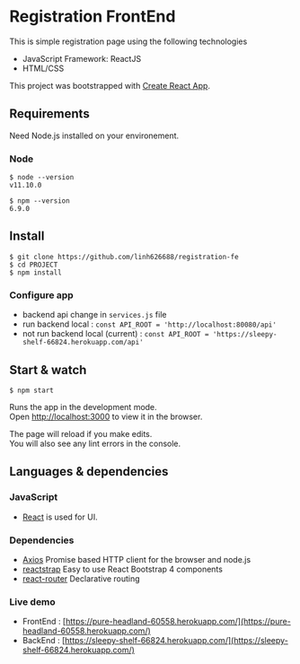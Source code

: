 
# Registration FrontEnd
This is simple registration page using the following technologies
- JavaScript Framework: ReactJS
- HTML/CSS

This project was bootstrapped with [Create React App](https://github.com/facebook/create-react-app).

## Requirements
Need Node.js installed on your environement.

### Node
    $ node --version
    v11.10.0

    $ npm --version
    6.9.0

## Install

    $ git clone https://github.com/linh626688/registration-fe
    $ cd PROJECT
    $ npm install
    
### Configure app
- backend api change in `services.js` file
- run backend local : `const API_ROOT = 'http://localhost:80080/api'`
- not run backend local (current)  : `const API_ROOT = 'https://sleepy-shelf-66824.herokuapp.com/api'`
              
## Start & watch
    $ npm start

Runs the app in the development mode.<br>
Open [http://localhost:3000](http://localhost:3000) to view it in the browser.

The page will reload if you make edits.<br>
You will also see any lint errors in the console.

## Languages & dependencies
### JavaScript
- [React](http://facebook.github.io/react) is used for UI.
### Dependencies
- [Axios](https://github.com/axios/axios) Promise based HTTP client for the browser and node.js
- [reactstrap](https://reactstrap.github.io/) Easy to use React Bootstrap 4 components
- [react-router](https://reacttraining.com/react-router/web) Declarative routing 


### Live demo
- FrontEnd : [https://pure-headland-60558.herokuapp.com/](https://pure-headland-60558.herokuapp.com/) 
- BackEnd : [https://sleepy-shelf-66824.herokuapp.com/](https://sleepy-shelf-66824.herokuapp.com/) 